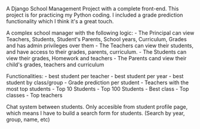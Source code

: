 A Django School Management Project with a complete front-end. This project is for practicing my Python coding. I included a grade prediction functionality which I think it's a great touch.

A complex school manager with the following logic:
    - The Principal can view Teachers, Students, Student's Parents, School years, Curriculum, Grades and has admin privileges over them
    - The Teachers can view their students, and have access to their grades, parents, curriculum.
    - The Students can view their grades, Homework and teachers
    - The Parents cand view their child's grades, teachers and curriculum
    
Functionalities:
    - best student per teacher
    - best student per year
    - best student by class/group
    - Grade prediction per student
    - Teachers with the most top students
    - Top 10 Students
    - Top 100 Students
    - Best class
    - Top classes
    - Top teachers

Chat system between students. Only accesible from student profile page, which means I have to build a search form for students. (Search by year, group, name, etc)